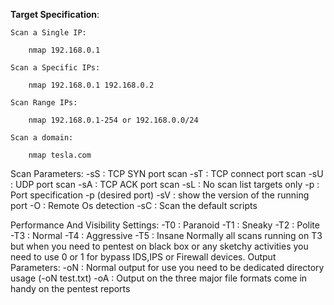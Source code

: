 **Target Specification**:

	Scan a Single IP:
	
		nmap 192.168.0.1
		
	Scan a Specific IPs:
	
		nmap 192.168.0.1 192.168.0.2
		
	Scan Range IPs:
	
		nmap 192.168.0.1-254 or 192.168.0.0/24
		
	Scan a domain:
	
		nmap tesla.com
		

Scan Parameters:
	-sS : TCP SYN port scan
	-sT : TCP connect port scan
	-sU : UDP port scan
	-sA : TCP ACK port scan
	-sL : No scan list targets only
	-p : Port specification -p (desired port)
	-sV : show the version of the running port
	-O : Remote Os detection
	-sC : Scan the default scripts

Performance And Visibility Settings:
	-T0 : Paranoid
	-T1 : Sneaky
	-T2 : Polite
	-T3 : Normal
	-T4 : Aggressive
	-T5 : Insane 
	Normally all scans running on T3 but when you need to pentest on black box or any sketchy activities you need to use 0 or 1 for bypass IDS,IPS or Firewall devices.
Output Parameters:
	-oN : Normal output for use you need to be dedicated directory usage (-oN test.txt)
	-oA : Output on the three major file formats come in handy on the pentest reports
	
	
